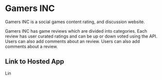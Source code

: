 # Gamers INC

Gamers INC is a social games content rating, and discussion website.

Gamers INC has game reviews which are divided into categories. Each review has user curated ratings and can be up or down voted using the API. Users can also add comments about an review. Users can also add comments about a review.

## Link to Hosted App

Lin
